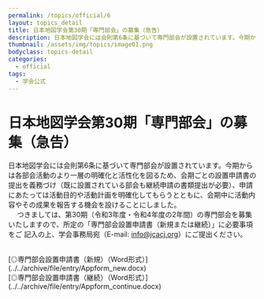 ```yaml
---
permalink: /topics/official/6
layout: topics_detail
title: 日本地図学会第30期「専門部会」の募集（急告）
description: 日本地図学会には会則第6条に基づいて専門部会が設置されています。今期からは各部会活動のより一層の明確化と活性化を図るため、会期ごとの設置申請書の提出を義務づけ（既に設置されている部会も継続申請の書類提出が必要）、申請にあたっては活動目的や活動計画を明確化してもらうとともに、会期中に活動内容やその成果を報告する機会を設けることにしました。
thumbnail: /assets/img/topics/image01.png
bodyclass: topics-detail
categories:
  - official
tags:
  - 学会公式
---
```


# 日本地図学会第30期「専門部会」の募集（急告）

日本地図学会には会則第6条に基づいて専門部会が設置されています。今期からは各部会活動のより一層の明確化と活性化を図るため、会期ごとの設置申請書の提出を義務づけ（既に設置されている部会も継続申請の書類提出が必要）、申請にあたっては活動目的や活動計画を明確化してもらうとともに、会期中に活動内容やその成果を報告する機会を設けることにしました。<br>
　 つきましては、第30期（令和3年度・令和4年度の2年間）の専門部会を募集いたしますので、所定の「専門部会設置申請書（新規または継続）」に必要事項をご 記入の上、学会事務局宛（E-mail: [info@jcacj.org](<mailto:info@jcacj.org>)）にご提出ください。<br>

<br>
[◎専門部会設置申請書（新規）（Word形式）](../../archive/file/entry/Appform_new.docx)<br>
[◎専門部会設置申請書（継続）（Word形式）](../../archive/file/entry/Appform_continue.docx)
